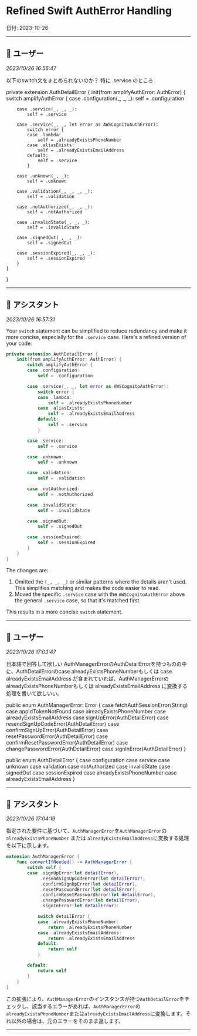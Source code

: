 # Refined Swift AuthError Handling

日付: 2023-10-26

---

## 👤 ユーザー
*2023/10/26 16:56:47*

以下のswitch文をまとめられないのか？
特に .service のところ

private extension AuthDetailError {
    init(from amplifyAuthError: AuthError) {
        switch amplifyAuthError {
        case .configuration(_, _, _):
            self = .configuration

        case .service(_, _, _):
            self = .service

        case .service(_, _, let error as AWSCognitoAuthError):
            switch error {
            case .lambda:
                self = .alreadyExistsPhoneNumber
            case .aliasExists:
                self = .alreadyExistsEmailAddress
            default:
                self = .service
            }

        case .unknown(_, _):
            self = .unknown

        case .validation(_, _, _, _):
            self = .validation

        case .notAuthorized(_, _, _):
            self = .notAuthorized

        case .invalidState(_, _, _):
            self = .invalidState

        case .signedOut(_, _, _):
            self = .signedOut

        case .sessionExpired(_, _, _):
            self = .sessionExpired
        }
    }
}

---

## 🤖 アシスタント
*2023/10/26 16:57:31*

Your `switch` statement can be simplified to reduce redundancy and make it more concise, especially for the `.service` case. Here's a refined version of your code:

```swift
private extension AuthDetailError {
    init(from amplifyAuthError: AuthError) {
        switch amplifyAuthError {
        case .configuration:
            self = .configuration

        case .service(_, _, let error as AWSCognitoAuthError):
            switch error {
            case .lambda:
                self = .alreadyExistsPhoneNumber
            case .aliasExists:
                self = .alreadyExistsEmailAddress
            default:
                self = .service
            }

        case .service:
            self = .service

        case .unknown:
            self = .unknown

        case .validation:
            self = .validation

        case .notAuthorized:
            self = .notAuthorized

        case .invalidState:
            self = .invalidState

        case .signedOut:
            self = .signedOut

        case .sessionExpired:
            self = .sessionExpired
        }
    }
}
```

The changes are:

1. Omitted the `(_, _, _)` or similar patterns where the details aren't used. This simplifies matching and makes the code easier to read.
2. Moved the specific `.service` case with the `AWSCognitoAuthError` above the general `.service` case, so that it's matched first.

This results in a more concise `switch` statement.

---

## 👤 ユーザー
*2023/10/26 17:03:47*

日本語で回答して欲しい
AuthManagerErrorのAuthDetailErrorを持つものの中に、AuthDetailErrorのcase alreadyExistsPhoneNumberもしくは case alreadyExistsEmailAddress が含まれていれば、AuthManagerErrorのalreadyExistsPhoneNumberもしくは alreadyExistsEmailAddress に変換する処理を書いて欲しいい。

public enum AuthManagerError: Error {
    case fetchAuthSessionError(String)
    case appIdTokenNotFound
    case alreadyExistsPhoneNumber
    case alreadyExistsEmailAddress
    case signUpError(AuthDetailError)
    case resendSignUpCodeError(AuthDetailError)
    case confirmSignUpError(AuthDetailError)
    case resetPasswordError(AuthDetailError)
    case confirmResetPasswordError(AuthDetailError)
    case changePasswordError(AuthDetailError)
    case signInError(AuthDetailError)
}

public enum AuthDetailError {
    case configuration
    case service
    case unknown
    case validation
    case notAuthorized
    case invalidState
    case signedOut
    case sessionExpired
    case alreadyExistsPhoneNumber
    case alreadyExistsEmailAddress
}

---

## 🤖 アシスタント
*2023/10/26 17:04:19*

指定された要件に基づいて、`AuthManagerError`を`AuthManagerError`の`alreadyExistsPhoneNumber` または `alreadyExistsEmailAddress`に変換する処理を以下に示します。

```swift
extension AuthManagerError {
    func convertIfNeeded() -> AuthManagerError {
        switch self {
        case .signUpError(let detailError),
             .resendSignUpCodeError(let detailError),
             .confirmSignUpError(let detailError),
             .resetPasswordError(let detailError),
             .confirmResetPasswordError(let detailError),
             .changePasswordError(let detailError),
             .signInError(let detailError):

            switch detailError {
            case .alreadyExistsPhoneNumber:
                return .alreadyExistsPhoneNumber
            case .alreadyExistsEmailAddress:
                return .alreadyExistsEmailAddress
            default:
                return self
            }

        default:
            return self
        }
    }
}
```

この拡張により、`AuthManagerError`のインスタンスが持つ`AuthDetailError`をチェックし、該当するエラーがあれば、`AuthManagerError`の`alreadyExistsPhoneNumber`または`alreadyExistsEmailAddress`に変換します。それ以外の場合は、元のエラーをそのまま返します。

---
